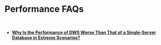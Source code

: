 # Performance FAQs<a name="dws_03_0035"></a>

  

-   **[Why Is the Performance of DWS Worse Than That of a Single-Server Database in Extreme Scenarios?](why-is-the-performance-of-dws-worse-than-that-of-a-single-server-database-in-extreme-scenarios.md)**  


